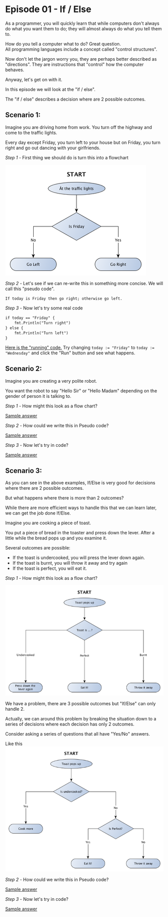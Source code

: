 # Episode 01 - If / Else

As a programmer, you will quickly learn that while computers don't always do what you want them to do; 
they will almost always do what you tell them to.

How do you tell a computer what to do?  Great question.  
All programming languages include a concept called "control structures".

Now don't let the jargon worry you, they are perhaps better described as "directions".
They are instructions that "control" how the computer behaves.

Anyway, let's get on with it.

In this episode we will look at the "if / else".

The "if / else" describes a decision where are 2 possible outcomes.

## Scenario 1:

Imagine you are driving home from work.
You turn off the highway and come to the traffic lights.

Every day except Friday, you turn left to your house but on Friday, you turn right and go out dancing with your girlfriends.

*Step 1* - First thing we should do is turn this into a flowchart
 
![Scenario 1](ep01s01.png)

*Step 2* - Let's see if we can re-write this in something more concise.  We will call this "pseudo code".

```
If today is Friday then go right; otherwise go left.
```

*Step 3* - Now let's try some real code

```
if today == "Friday" {
	fmt.Println("Turn right")
} else {
	fmt.Println("Turn left")
}
```

[Here is the "running" code.](https://play.golang.org/p/icWSQVamqv)
Try changing `today := "Friday"` to `today := "Wednesday"` and click the "Run" button and see what happens.


## Scenario 2:

Imagine you are creating a very polite robot.

You want the robot to say "Hello Sir" or "Hello Madam" depending on the gender of person it is talking to.

*Step 1* - How might this look as a flow chart?

[Sample answer](01-If-Else-samples.md)

*Step 2* - How could we write this in Pseudo code?

[Sample answer](01-If-Else-samples.md)

*Step 3* - Now let's try in code?

[Sample answer](01-If-Else-samples.md)

## Scenario 3: 

As you can see in the above examples, If/Else is very good for decisions where there are 2 possible outcomes.

But what happens where there is more than 2 outcomes?

While there are more efficient ways to handle this that we can learn later, we can get the job done If/Else.
 
Imagine you are cooking a piece of toast.

You put a piece of bread in the toaster and press down the lever.
After a little while the bread pops up and you examine it.

Several outcomes are possible:
* If the toast is undercooked, you will press the lever down again.
* If the toast is burnt, you will throw it away and try again
* If the toast is perfect, you will eat it.

*Step 1* - How might this look as a flow chart?

![Scenario 3](ep01s03.png)

We have a problem, there are 3 possible outcomes but "If/Else" can only handle 2.

Actually, we can around this problem by breaking the situation down to a series of decisions where each decision has only 2 outcomes.

Consider asking a series of questions that all have "Yes/No" answers.

Like this ![Scenario 3b](ep01s03b.png)

*Step 2* - How could we write this in Pseudo code?

[Sample answer](01-If-Else-samples.md)

*Step 3* - Now let's try in code?

[Sample answer](01-If-Else-samples.md)
